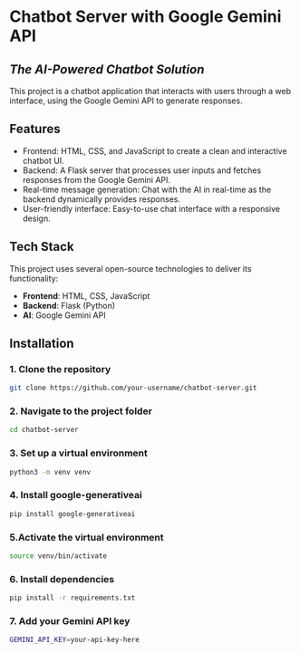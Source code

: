 # Chatbot Server with Google Gemini API

## _The AI-Powered Chatbot Solution_

This project is a chatbot application that interacts with users through a web interface, using the Google Gemini API to generate responses.

## Features

- Frontend: HTML, CSS, and JavaScript to create a clean and interactive chatbot UI.
- Backend: A Flask server that processes user inputs and fetches responses from the Google Gemini API.
- Real-time message generation: Chat with the AI in real-time as the backend dynamically provides responses.
- User-friendly interface: Easy-to-use chat interface with a responsive design.

## Tech Stack

This project uses several open-source technologies to deliver its functionality:

- **Frontend**: HTML, CSS, JavaScript
- **Backend**: Flask (Python)
- **AI**: Google Gemini API

## Installation

### 1. Clone the repository
```bash
git clone https://github.com/your-username/chatbot-server.git
```
### 2. Navigate to the project folder
```bash
cd chatbot-server
```
### 3. Set up a virtual environment
```bash
python3 -m venv venv
```
### 4. Install google-generativeai
```bash
pip install google-generativeai
```
### 5.Activate the virtual environment
```bash
source venv/bin/activate
```
### 6. Install dependencies
```bash
pip install -r requirements.txt
```
### 7. Add your Gemini API key
```bash
GEMINI_API_KEY=your-api-key-here
